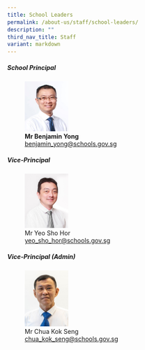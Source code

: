 ```yaml
---
title: School Leaders
permalink: /about-us/staff/school-leaders/
description: ""
third_nav_title: Staff
variant: markdown
---
```

##### **School Principal**

<figure style="width:85%">

<img src="/images/benjaminyong.jpg" style="width:100px">

<figcaption> <strong> Mr Benjamin Yong </strong> 
<br><a href="mailto:benjamin_yong@schools.gov.sg">benjamin_yong@schools.gov.sg</a></figcaption>

</figure>

##### **Vice-Principal**

<figure style="width:85%">

<img src="/images/yeoshohor.jpg" alt="Mr Yeo Sho Hor" style="width:100px;"><br>
Mr Yeo Sho Hor<br>
<a href="mailto:yeo_sho_hor@schools.gov.sg">yeo_sho_hor@schools.gov.sg</a>

</figure>

##### **Vice-Principal (Admin)**

<figure style="width:85%">

<img src="/images/mr%20chua%20kok%20seng%20passport%20size.jpg" alt="Mr Chua Kok Seng" style="width:100px;"><br>
Mr Chua Kok Seng<br>
<a href="mailto:chua_kok_seng@schools.gov.sg">chua_kok_seng@schools.gov.sg</a>

</figure>
